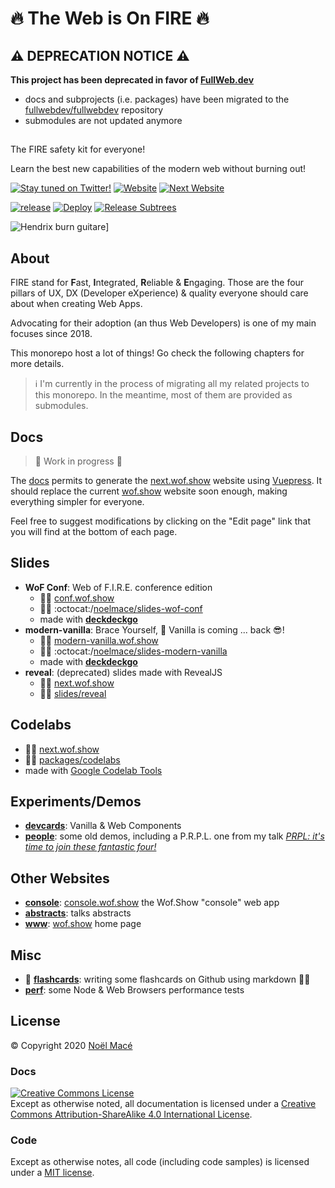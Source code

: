# :fire: The Web is On FIRE :fire:

## :warning: DEPRECATION NOTICE :warning:

**This project has been deprecated in favor of [FullWeb.dev](https://github.com/fullwebdev/fullwebdev)**

- docs and subprojects (i.e. packages) have been migrated to the [fullwebdev/fullwebdev](https://github.com/fullwebdev/fullwebdev) repository
- submodules are not updated anymore

##

The FIRE safety kit for everyone!

Learn the best new capabilities of the modern web without burning out!

[![Stay tuned on Twitter!](https://img.shields.io/twitter/follow/noel_mace?style=social&label=stay%20tuned%21)](https://twitter.com/intent/follow?screen_name=noel_mace)
[![Website](https://img.shields.io/website?up_message=wof.show&url=https%3A%2F%2Fwof.show)](https://wof.show)
[![Next Website](https://img.shields.io/website?up_message=next.wof.show&url=https%3A%2F%2Fnext.wof.show&label=next%20website)](https://next.wof.show)

[![release](https://img.shields.io/github/v/tag/noelmace/web-on-fire?sort=semver&include_prereleases&label=release)](https://github.com/noelmace/web-on-fire/blob/master/CHANGELOG.md)
[![Deploy](https://github.com/noelmace/web-on-fire/workflows/Deploy/badge.svg)](https://github.com/noelmace/web-on-fire/actions?query=workflow%3ADeploy)
[![Release Subtrees](https://github.com/noelmace/web-on-fire/workflows/Release%20Subtrees/badge.svg)](https://github.com/noelmace/web-on-fire/actions?query=workflow%3A%22Release+Subtrees%22)

![Hendrix burn guitare](https://media.giphy.com/media/SpZEbPjQTTKZa/giphy.gif)]

## About

FIRE stand for **F**ast, **I**ntegrated, **R**eliable & **E**ngaging.
Those are the four pillars of UX, DX (Developer eXperience) & quality everyone should care about when creating Web Apps.

Advocating for their adoption (an thus Web Developers) is one of my main focuses since 2018.

This monorepo host a lot of things! Go check the following chapters for more details.

> :information_source: I'm currently in the process of migrating all my related projects to this monorepo.
> In the meantime, most of them are provided as submodules.

## Docs

> :construction: Work in progress :construction:

The [docs](./docs) permits to generate the [next.wof.show](https://next.wof.show) website using [Vuepress](https://vuepress.vuejs.org/). It should replace the current [wof.show](https://wof.show) website soon enough, making everything simpler for everyone.

Feel free to suggest modifications by clicking on the "Edit page" link that you will find at the bottom of each page.

## Slides

- **WoF Conf**: Web of F.I.R.E. conference edition
  - :man_teacher: [conf.wof.show](conf.wof.show)
  - :man_technologist: :octocat:/[noelmace/slides-wof-conf](https://github.com/noelmace/slides-wof-conf)
  - made with [**deckdeckgo**](http://deckdeckgo.com/)
- **modern-vanilla**: Brace Yourself, :icecream: Vanilla is coming ... back :sunglasses:!
  - :man_teacher: [modern-vanilla.wof.show](https://modern-vanilla.wof.show)
  - :man_technologist: :octocat:/[noelmace/slides-modern-vanilla](https://github.com/noelmace/slides-modern-vanilla)
  - made with [**deckdeckgo**](http://deckdeckgo.com/)
- **reveal**: (deprecated) slides made with RevealJS
  - :man_teacher: [next.wof.show](http://next.wof.show/slides/reveal/)
  - :man_technologist: [slides/reveal](./slides/reveal)

## Codelabs

- :man_teacher: [next.wof.show](http://next.wof.show/codelabs/)
- :man_technologist: [packages/codelabs](./packages/codelabs)
- made with [Google Codelab Tools](https://github.com/googlecodelabs/tools)

## Experiments/Demos

- [**devcards**](https://github.com/noelmace/devcards): Vanilla & Web Components
- [**people**](https://github.com/noelmace/prpl-demo): some old demos, including a P.R.P.L. one from my talk [_PRPL: it's time to join these fantastic four!_](https://reveal.wof.show/BoW-PRPL-2019.html#/)

## Other Websites

- [**console**](https://github.com/noelmace/wofshow-console): [console.wof.show](https://console.wof.show) the Wof.Show "console" web app
- [**abstracts**](https://github.com/noelmace/abstracts): talks abstracts
- [**www**](https://github.com/noelmace/wwwof): [wof.show](https://wof.show) home page

## Misc

- :construction: [**flashcards**](./misc/flashcards): writing some flashcards on Github using markdown :man_shrugging:
- [**perf**](./misc/perf): some Node & Web Browsers performance tests

## License

© Copyright 2020 [Noël Macé](mailto:contact@noelmace.com)

### Docs

<a rel="license" href="http://creativecommons.org/licenses/by-sa/4.0/"><img alt="Creative Commons License" style="border-width:0" src="https://i.creativecommons.org/l/by-sa/4.0/88x31.png" /></a><br />Except as otherwise noted, all documentation is licensed under a <a rel="license" href="http://creativecommons.org/licenses/by-sa/4.0/">Creative Commons Attribution-ShareAlike 4.0 International License</a>.

### Code

Except as otherwise notes, all code (including code samples) is licensed under a [MIT license](./LICENSE).
